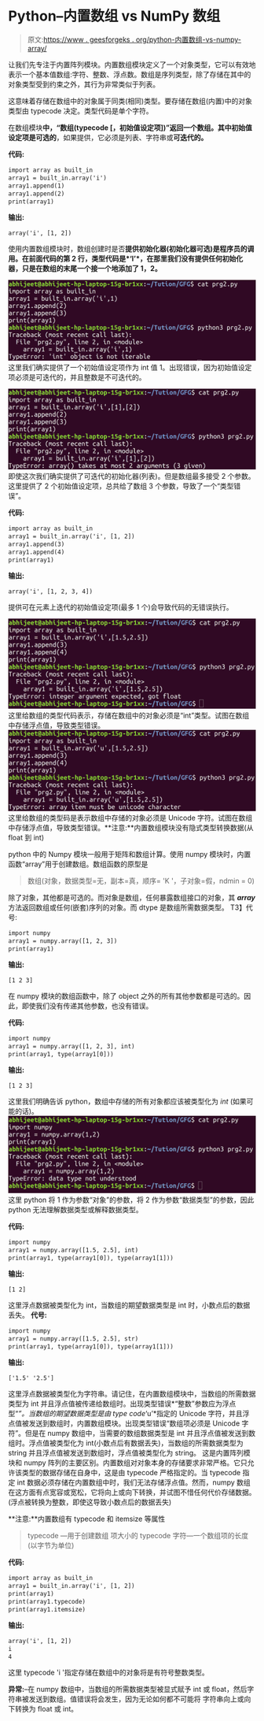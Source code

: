 # Python–内置数组 vs NumPy 数组

> 原文:[https://www . geesforgeks . org/python-内置数组-vs-numpy-array/](https://www.geeksforgeeks.org/python-built-in-array-vs-numpy-array/)

让我们先专注于内置阵列模块。内置数组模块定义了一个对象类型，它可以有效地表示一个基本值数组:字符、整数、浮点数。数组是序列类型，除了存储在其中的对象类型受到约束之外，其行为非常类似于列表。

这意味着存储在数组中的对象属于同类(相同)类型。要存储在数组(内置)中的对象类型由 typecode 决定。类型代码是单个字符。

在数组模块**中，“数组(typecode [，初始值设定项])”**返回一个数组。其中**初始值设定项是可选的**，如果提供，它必须是列表、字符串或**可迭代的。**

**代码:**

```
import array as built_in
array1 = built_in.array('i')
array1.append(1)
array1.append(2)
print(array1)
```

**输出:**

```
array('i', [1, 2])

```

使用内置数组模块时，数组创建时是否**提供初始化器(初始化器可选)**是程序员的**调用。在前面代码的第 2 行，类型代码是*‘I’*，在那里我们没有提供任何初始化器，只是在数组的末尾一个接一个地添加了 1，2。**

![](img/298a7dfda23c3555a4f9924b0176632a.png)
这里我们确实提供了一个初始值设定项作为 int 值 1。出现错误，因为初始值设定项必须是可迭代的，并且整数是不可迭代的。

![](img/65bdb904c5a1ef21bc127db257c22d7d.png)
即使这次我们确实提供了可迭代的初始化器(列表)。但是数组最多接受 2 个参数。这里提供了 2 个初始值设定项，总共给了数组 3 个参数，导致了一个“类型错误”。

**代码:**

```
import array as built_in
array1 = built_in.array('i', [1, 2])
array1.append(3)
array1.append(4)
print(array1)
```

**输出:**

```
array('i', [1, 2, 3, 4])

```

提供可在元素上迭代的初始值设定项(最多 1 个)会导致代码的无错误执行。

![](img/ef08a944f07fdd6964b037a45f319509.png)
这里给数组的类型代码表示，存储在数组中的对象必须是“int”类型。试图在数组中存储浮点值，导致类型错误。
![](img/6c9be19fc0a904c6509a2c50cb1c33c5.png)
这里给数组的类型码是表示数组中存储的对象必须是 Unicode 字符。试图在数组中存储浮点值，导致类型错误。**注意:**内置数组模块没有隐式类型转换数据(从 float 到 int)

python 中的 Numpy 模块一般用于矩阵和数组计算。使用 numpy 模块时，内置函数“array”用于创建数组。数组函数的原型是

> 数组(对象，数据类型=无，副本=真，顺序= 'K '，子对象=假，ndmin = 0)

除了对象，其他都是可选的。而对象是数组，任何暴露数组接口的对象，其 *__array__* 方法返回数组或任何(嵌套)序列的对象。而 dtype 是数组所需数据类型。
T3】代号:

```
import numpy
array1 = numpy.array([1, 2, 3])
print(array1)
```

**输出:**

```
[1 2 3]

```

在 numpy 模块的数组函数中，除了 object 之外的所有其他参数都是可选的。因此，即使我们没有传递其他参数，也没有错误。

**代码:**

```
import numpy
array1 = numpy.array([1, 2, 3], int)
print(array1, type(array1[0]))
```

**输出:**

```
[1 2 3] 

```

这里我们明确告诉 python，数组中存储的所有对象都应该被类型化为 *int* (如果可能的话)。
![](img/d3e589db4a2efb284e35e8f6eef67c03.png)
这里 python 将 1 作为参数“对象”的参数，将 2 作为参数“数据类型”的参数，因此 python 无法理解数据类型或解释数据类型。

**代码:**

```
import numpy
array1 = numpy.array([1.5, 2.5], int)
print(array1, type(array1[0]), type(array1[1]))
```

**输出:**

```
[1 2]  

```

这里浮点数据被类型化为 int，当数组的期望数据类型是 int 时，小数点后的数据丢失。
**代号:**

```
import numpy
array1 = numpy.array([1.5, 2.5], str)
print(array1, type(array1[0]), type(array1[1]))
```

**输出:**

```
['1.5' '2.5']  

```

这里浮点数据被类型化为字符串。请记住，在内置数组模块中，当数组的所需数据类型为 int 并且浮点值被传递给数组时。出现类型错误*“整数”参数应为浮点型“*”。当数组的期望数据类型是由 type code*‘u’*指定的 Unicode 字符，并且浮点值被发送到数组时，内置数组模块。出现类型错误“数组项必须是 Unicode 字符”。但是在 numpy 数组中，当需要的数组数据类型是 int 并且浮点值被发送到数组时。浮点值被类型化为 int(小数点后有数据丢失)，当数组的所需数据类型为 string 并且浮点值被发送到数组时，浮点值被类型化为 string。
这是内置阵列模块和 numpy 阵列的主要区别。内置数组对对象本身的存储要求非常严格。它只允许该类型的数据存储在自身中，这是由 typecode 严格指定的。当 typecode 指定 int 数据必须存储在内置数组中时，我们无法存储浮点值。然而，numpy 数组在这方面有点宽容或宽松，它将向上或向下转换，并试图不惜任何代价存储数据。(浮点被转换为整数，即使这导致小数点后的数据丢失)

**注意:**内置数组有 typecode 和 itemsize 等属性

> typecode —用于创建数组
> 项大小的 typecode 字符—一个数组项的长度(以字节为单位)

**代码:**

```
import array as built_in
array1 = built_in.array('i', [1, 2])
print(array1)
print(array1.typecode)
print(array1.itemsize)
```

**输出:**

```
array('i', [1, 2])
i
4

```

这里 typecode 'i '指定存储在数组中的对象将是有符号整数类型。

**异常:**–在 numpy 数组中，当数组的所需数据类型被显式赋予 int 或 float，然后字符串被发送到数组。值错误将会发生，因为无论如何都不可能将
字符串向上或向下转换为 float 或 int。